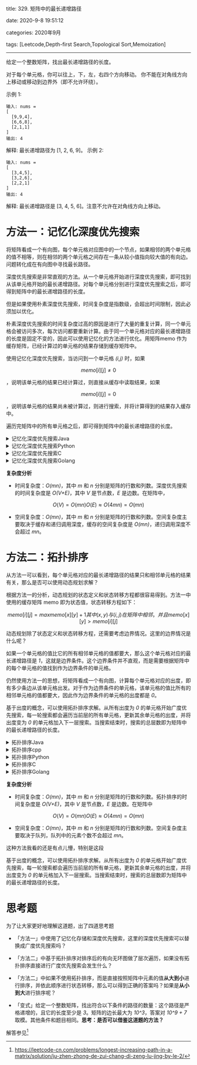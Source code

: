 title: 329. 矩阵中的最长递增路径

date: 2020-9-8 19:51:12

categories: 2020年9月

tags: [Leetcode,Depth-first Search,Topological Sort,Memoization]

---

给定一个整数矩阵，找出最长递增路径的长度。

<!-- more -->


对于每个单元格，你可以往上，下，左，右四个方向移动。 你不能在对角线方向上移动或移动到边界外（即不允许环绕）。

示例 1:

    输入: nums = 
    [
      [9,9,4],
      [6,6,8],
      [2,1,1]
    ] 
    输出: 4 
解释: 最长递增路径为 [1, 2, 6, 9]。
示例 2:
    
    输入: nums = 
    [
      [3,4,5],
      [3,2,6],
      [2,2,1]
    ] 
    输出: 4 
解释: 最长递增路径是 [3, 4, 5, 6]。注意不允许在对角线方向上移动。

# 方法一：记忆化深度优先搜索

将矩阵看成一个有向图，每个单元格对应图中的一个节点，如果相邻的两个单元格的值不相等，则在相邻的两个单元格之间存在一条从较小值指向较大值的有向边。问题转化成在有向图中寻找最长路径。

深度优先搜索是非常直观的方法。从一个单元格开始进行深度优先搜索，即可找到从该单元格开始的最长递增路径。对每个单元格分别进行深度优先搜索之后，即可得到矩阵中的最长递增路径的长度。

但是如果使用朴素深度优先搜索，时间复杂度是指数级，会超出时间限制，因此必须加以优化。

朴素深度优先搜索的时间复杂度过高的原因是进行了大量的重复计算，同一个单元格会被访问多次，每次访问都要重新计算。由于同一个单元格对应的最长递增路径的长度是固定不变的，因此可以使用记忆化的方法进行优化。用矩阵memo 作为缓存矩阵，已经计算过的单元格的结果存储到缓存矩阵中。

使用记忆化深度优先搜索，当访问到一个单元格 *(i,j)* 时，如果


```math
memo[i][j]\neq0

``` 
，说明该单元格的结果已经计算过，则直接从缓存中读取结果，如果
```math
memo[i][j]=0

``` 
，说明该单元格的结果尚未被计算过，则进行搜索，并将计算得到的结果存入缓存中。

遍历完矩阵中的所有单元格之后，即可得到矩阵中的最长递增路径的长度。

<details>
    <summary>记忆化深度优先搜索Java</summary>
```Java [sol1-Java]
class Solution {
    public int[][] dirs = {{-1, 0}, {1, 0}, {0, -1}, {0, 1}};
    public int rows, columns;

    public int longestIncreasingPath(int[][] matrix) {
        if (matrix == null || matrix.length == 0 || matrix[0].length == 0) {
            return 0;
        }
        rows = matrix.length;
        columns = matrix[0].length;
        int[][] memo = new int[rows][columns];
        int ans = 0;
        for (int i = 0; i < rows; ++i) {
            for (int j = 0; j < columns; ++j) {
                ans = Math.max(ans, dfs(matrix, i, j, memo));
            }
        }
        return ans;
    }

    public int dfs(int[][] matrix, int row, int column, int[][] memo) {
        if (memo[row][column] != 0) {
            return memo[row][column];
        }
        ++memo[row][column];
        for (int[] dir : dirs) {
            int newRow = row + dir[0], newColumn = column + dir[1];
            if (newRow >= 0 && newRow < rows && newColumn >= 0 && newColumn < columns && matrix[newRow][newColumn] > matrix[row][column]) {
                memo[row][column] = Math.max(memo[row][column], dfs(matrix, newRow, newColumn, memo) + 1);
            }
        }
        return memo[row][column];
    }
}
```
</details>
<details>
    <summary>记忆化深度优先搜索C++</summary>

```cpp [sol1-C++]
class Solution {
public:
    static constexpr int dirs[4][2] = {{-1, 0}, {1, 0}, {0, -1}, {0, 1}};
    int rows, columns;

    int longestIncreasingPath(vector< vector<int> > &matrix) {
        if (matrix.size() == 0 || matrix[0].size() == 0) {
            return 0;
        }
        rows = matrix.size();
        columns = matrix[0].size();
        auto memo = vector< vector<int> > (rows, vector <int> (columns));
        int ans = 0;
        for (int i = 0; i < rows; ++i) {
            for (int j = 0; j < columns; ++j) {
                ans = max(ans, dfs(matrix, i, j, memo));
            }
        }
        return ans;
    }

    int dfs(vector< vector<int> > &matrix, int row, int column, vector< vector<int> > &memo) {
        if (memo[row][column] != 0) {
            return memo[row][column];
        }
        ++memo[row][column];
        for (int i = 0; i < 4; ++i) {
            int newRow = row + dirs[i][0], newColumn = column + dirs[i][1];
            if (newRow >= 0 && newRow < rows && newColumn >= 0 && newColumn < columns && matrix[newRow][newColumn] > matrix[row][column]) {
                memo[row][column] = max(memo[row][column], dfs(matrix, newRow, newColumn, memo) + 1);
            }
        }
        return memo[row][column];
    }
};
```

</details>
<details>
    <summary>记忆化深度优先搜索Python</summary>
    
```Python [sol1-Python3]
class Solution:
    
    DIRS = [(-1, 0), (1, 0), (0, -1), (0, 1)]

    def longestIncreasingPath(self, matrix: List[List[int]]) -> int:
        if not matrix:
            return 0
        
        @lru_cache(None)
        def dfs(row: int, column: int) -> int:
            best = 1
            for dx, dy in Solution.DIRS:
                newRow, newColumn = row + dx, column + dy
                if 0 <= newRow < rows and 0 <= newColumn < columns and matrix[newRow][newColumn] > matrix[row][column]:
                    best = max(best, dfs(newRow, newColumn) + 1)
            return best

        ans = 0
        rows, columns = len(matrix), len(matrix[0])
        for i in range(rows):
            for j in range(columns):
                ans = max(ans, dfs(i, j))
        return ans
```
</details>
<details>
    <summary>记忆化深度优先搜索C</summary>
    

```C [sol1-C]
const int dirs[4][2] = {{-1, 0}, {1, 0}, {0, -1}, {0, 1}};
int rows, columns;

int longestIncreasingPath(int** matrix, int matrixSize, int* matrixColSize) {
    if (matrixSize == 0 || matrixColSize[0] == 0) {
        return 0;
    }
    rows = matrixSize;
    columns = matrixColSize[0];

    int** memo = (int**)malloc(sizeof(int*) * rows);
    for (int i = 0; i < rows; i++) {
        memo[i] = (int*)malloc(sizeof(int) * columns);
        memset(memo[i], 0, sizeof(int) * columns);
    }
    int ans = 0;
    for (int i = 0; i < rows; ++i) {
        for (int j = 0; j < columns; ++j) {
            ans = fmax(ans, dfs(matrix, i, j, memo));
        }
    }
    free(memo);
    return ans;
}

int dfs(int** matrix, int row, int column, int** memo) {
    if (memo[row][column] != 0) {
        return memo[row][column];
    }
    ++memo[row][column];
    for (int i = 0; i < 4; ++i) {
        int newRow = row + dirs[i][0], newColumn = column + dirs[i][1];
        if (newRow >= 0 && newRow < rows && newColumn >= 0 && newColumn < columns && matrix[newRow][newColumn] > matrix[row][column]) {
            memo[row][column] = fmax(memo[row][column], dfs(matrix, newRow, newColumn, memo) + 1);
        }
    }
    return memo[row][column];
}
```

</details>
<details>
    <summary>记忆化深度优先搜索Golang</summary>
    
```golang [sol1-Golang]
var (
    dirs = [][]int{[]int{-1, 0}, []int{1, 0}, []int{0, -1}, []int{0, 1}}
    rows, columns int
)

func longestIncreasingPath(matrix [][]int) int {
    if len(matrix) == 0 || len(matrix[0]) == 0 {
        return 0
    }
    rows, columns = len(matrix), len(matrix[0])
    memo := make([][]int, rows)
    for i := 0; i < rows; i++ {
        memo[i] = make([]int, columns)
    }
    ans := 0
    for i := 0; i < rows; i++ {
        for j := 0; j < columns; j++ {
            ans = max(ans, dfs(matrix, i, j, memo))
        }
    }
    return ans
}

func dfs(matrix [][]int, row, column int, memo [][]int) int {
    if memo[row][column] != 0 {
        return memo[row][column]
    }
    memo[row][column]++
    for _, dir := range dirs {
        newRow, newColumn := row + dir[0], column + dir[1]
        if newRow >= 0 && newRow < rows && newColumn >= 0 && newColumn < columns && matrix[newRow][newColumn] > matrix[row][column] {
            memo[row][column] = max(memo[row][column], dfs(matrix, newRow, newColumn, memo) + 1)
        }
    }
    return memo[row][column]
}

func max(x, y int) int {
    if x > y {
        return x
    }
    return y
}
```

</details>


**复杂度分析**

- 时间复杂度：*O(mn)*，其中 *m* 和 *n* 分别是矩阵的行数和列数。深度优先搜索的时间复杂度是 *O(V+E)*，其中 *V* 是节点数，*E* 是边数。在矩阵中，

```math
O(V)=O(mn)

O(E) \approx O(4mn)=O(mn)
```


- 空间复杂度：*O(mn)*，其中 *m* 和 *n* 分别是矩阵的行数和列数。空间复杂度主要取决于缓存和递归调用深度，缓存的空间复杂度是 *O(mn)*，递归调用深度不会超过 *mn*。

# 方法二：拓扑排序

从方法一可以看到，每个单元格对应的最长递增路径的结果只和相邻单元格的结果有关，那么是否可以使用动态规划求解？

根据方法一的分析，动态规划的状态定义和状态转移方程都很容易得到。方法一中使用的缓存矩阵 memo  即为状态值，状态转移方程如下：

```math
memo[i][j]=max{memo[x][y]}+1

其中(x,y)与(i,j)在矩阵中相邻，并且memo[x][y]>memo[i][j]
```

动态规划除了状态定义和状态转移方程，还需要考虑边界情况。这里的边界情况是什么呢？

如果一个单元格的值比它的所有相邻单元格的值都要大，那么这个单元格对应的最长递增路径是 *1*，这就是边界条件。这个边界条件并不直观，而是需要根据矩阵中的每个单元格的值找到作为边界条件的单元格。

仍然使用方法一的思想，将矩阵看成一个有向图，计算每个单元格对应的出度，即有多少条边从该单元格出发。对于作为边界条件的单元格，该单元格的值比所有的相邻单元格的值都要大，因此作为边界条件的单元格的出度都是 *0*。

基于出度的概念，可以使用拓扑排序求解。从所有出度为 *0* 的单元格开始广度优先搜索，每一轮搜索都会遍历当前层的所有单元格，更新其余单元格的出度，并将出度变为 *0* 的单元格加入下一层搜索。当搜索结束时，搜索的总层数即为矩阵中的最长递增路径的长度。

<details>
    <summary>拓扑排序Java</summary>
    
```Java [sol2-Java]
class Solution {
    public int[][] dirs = {{-1, 0}, {1, 0}, {0, -1}, {0, 1}};
    public int rows, columns;

    public int longestIncreasingPath(int[][] matrix) {
        if (matrix == null || matrix.length == 0 || matrix[0].length == 0) {
            return 0;
        }
        rows = matrix.length;
        columns = matrix[0].length;
        int[][] outdegrees = new int[rows][columns];
        for (int i = 0; i < rows; ++i) {
            for (int j = 0; j < columns; ++j) {
                for (int[] dir : dirs) {
                    int newRow = i + dir[0], newColumn = j + dir[1];
                    if (newRow >= 0 && newRow < rows && newColumn >= 0 && newColumn < columns && matrix[newRow][newColumn] > matrix[i][j]) {
                        ++outdegrees[i][j];
                    }
                }
            }
        }
        Queue<int[]> queue = new LinkedList<int[]>();
        for (int i = 0; i < rows; ++i) {
            for (int j = 0; j < columns; ++j) {
                if (outdegrees[i][j] == 0) {
                    queue.offer(new int[]{i, j});
                }
            }
        }
        int ans = 0;
        while (!queue.isEmpty()) {
            ++ans;
            int size = queue.size();
            for (int i = 0; i < size; ++i) {
                int[] cell = queue.poll();
                int row = cell[0], column = cell[1];
                for (int[] dir : dirs) {
                    int newRow = row + dir[0], newColumn = column + dir[1];
                    if (newRow >= 0 && newRow < rows && newColumn >= 0 && newColumn < columns && matrix[newRow][newColumn] < matrix[row][column]) {
                        --outdegrees[newRow][newColumn];
                        if (outdegrees[newRow][newColumn] == 0) {
                            queue.offer(new int[]{newRow, newColumn});
                        }
                    }
                }
            }
        }
        return ans;
    }
}
```

</details>
<details>
    <summary>拓扑排序cpp</summary>
    
```cpp [sol2-C++]
class Solution {
public:
    static constexpr int dirs[4][2] = {{-1, 0}, {1, 0}, {0, -1}, {0, 1}};
    int rows, columns;

    int longestIncreasingPath(vector< vector<int> > &matrix) {
        if (matrix.size() == 0 || matrix[0].size() == 0) {
            return 0;
        }
        rows = matrix.size();
        columns = matrix[0].size();
        auto outdegrees = vector< vector<int> > (rows, vector <int> (columns));
        for (int i = 0; i < rows; ++i) {
            for (int j = 0; j < columns; ++j) {
                for (int k = 0; k < 4; ++k) {
                    int newRow = i + dirs[k][0], newColumn = j + dirs[k][1];
                    if (newRow >= 0 && newRow < rows && newColumn >= 0 && newColumn < columns && matrix[newRow][newColumn] > matrix[i][j]) {
                        ++outdegrees[i][j];
                    }
                }
            }
        }
        queue < pair<int, int> > q;
        for (int i = 0; i < rows; ++i) {
            for (int j = 0; j < columns; ++j) {
                if (outdegrees[i][j] == 0) {
                    q.push({i, j});
                }
            }
        }
        int ans = 0;
        while (!q.empty()) {
            ++ans;
            int size = q.size();
            for (int i = 0; i < size; ++i) {
                auto cell = q.front(); q.pop();
                int row = cell.first, column = cell.second;
                for (int k = 0; k < 4; ++k) {
                    int newRow = row + dirs[k][0], newColumn = column + dirs[k][1];
                    if (newRow >= 0 && newRow < rows && newColumn >= 0 && newColumn < columns && matrix[newRow][newColumn] < matrix[row][column]) {
                        --outdegrees[newRow][newColumn];
                        if (outdegrees[newRow][newColumn] == 0) {
                            q.push({newRow, newColumn});
                        }
                    }
                }
            }
        }
        return ans;
    }
};
```

</details>
<details>
    <summary>拓扑排序Python</summary>
    
```Python [sol2-Python3]
class Solution:

    DIRS = [(-1, 0), (1, 0), (0, -1), (0, 1)]

    def longestIncreasingPath(self, matrix: List[List[int]]) -> int:
        if not matrix:
            return 0
        
        rows, columns = len(matrix), len(matrix[0])
        outdegrees = [[0] * columns for _ in range(rows)]
        queue = collections.deque()
        for i in range(rows):
            for j in range(columns):
                for dx, dy in Solution.DIRS:
                    newRow, newColumn = i + dx, j + dy
                    if 0 <= newRow < rows and 0 <= newColumn < columns and matrix[newRow][newColumn] > matrix[i][j]:
                        outdegrees[i][j] += 1
                if outdegrees[i][j] == 0:
                    queue.append((i, j))

        ans = 0
        while queue:
            ans += 1
            size = len(queue)
            for _ in range(size):
                row, column = queue.popleft()
                for dx, dy in Solution.DIRS:
                    newRow, newColumn = row + dx, column + dy
                    if 0 <= newRow < rows and 0 <= newColumn < columns and matrix[newRow][newColumn] < matrix[row][column]:
                        outdegrees[newRow][newColumn] -= 1
                        if outdegrees[newRow][newColumn] == 0:
                            queue.append((newRow, newColumn))
        
        return ans
```

</details>
<details>
    <summary>拓扑排序C</summary>
    
```C [sol2-C]
const int dirs[4][2] = {{-1, 0}, {1, 0}, {0, -1}, {0, 1}};
int rows, columns;

typedef struct point {
    int x, y;
} point;

int longestIncreasingPath(int** matrix, int matrixSize, int* matrixColSize) {
    if (matrixSize == 0 || matrixColSize[0] == 0) {
        return 0;
    }
    rows = matrixSize;
    columns = matrixColSize[0];

    int** outdegrees = (int**)malloc(sizeof(int*) * rows);
    for (int i = 0; i < rows; i++) {
        outdegrees[i] = (int*)malloc(sizeof(int) * columns);
        memset(outdegrees[i], 0, sizeof(int) * columns);
    }
    for (int i = 0; i < rows; ++i) {
        for (int j = 0; j < columns; ++j) {
            for (int k = 0; k < 4; ++k) {
                int newRow = i + dirs[k][0], newColumn = j + dirs[k][1];
                if (newRow >= 0 && newRow < rows && newColumn >= 0 && newColumn < columns && matrix[newRow][newColumn] > matrix[i][j]) {
                    ++outdegrees[i][j];
                }
            }
        }
    }

    point* q = (point*)malloc(sizeof(point) * rows * columns);
    int l = 0, r = 0;
    for (int i = 0; i < rows; ++i) {
        for (int j = 0; j < columns; ++j) {
            if (outdegrees[i][j] == 0) {
                q[r++] = (point){i, j};
            }
        }
    }
    int ans = 0;
    while (l < r) {
        ++ans;
        int size = r - l;
        for (int i = 0; i < size; ++i) {
            point cell = q[l++];
            int row = cell.x, column = cell.y;
            for (int k = 0; k < 4; ++k) {
                int newRow = row + dirs[k][0], newColumn = column + dirs[k][1];
                if (newRow >= 0 && newRow < rows && newColumn >= 0 && newColumn < columns && matrix[newRow][newColumn] < matrix[row][column]) {
                    --outdegrees[newRow][newColumn];
                    if (outdegrees[newRow][newColumn] == 0) {
                        q[r++] = (point){newRow, newColumn};
                    }
                }
            }
        }
    }
    return ans;
}
```

</details>
<details>
    <summary>拓扑排序Golang</summary>
    
```golang [sol2-Golang]
var (
    dirs = [][]int{[]int{-1, 0}, []int{1, 0}, []int{0, -1}, []int{0, 1}}
    rows, columns int
)

func longestIncreasingPath(matrix [][]int) int {
    if len(matrix) == 0 || len(matrix[0]) == 0 {
        return 0
    }
    rows, columns = len(matrix), len(matrix[0])
    outdegrees := make([][]int, rows)
    for i := 0; i < rows; i++ {
        outdegrees[i] = make([]int, columns)
    }
    for i := 0; i < rows; i++ {
        for j := 0; j < columns; j++ {
            for _, dir := range dirs {
                newRow, newColumn := i + dir[0], j + dir[1]
                if newRow >= 0 && newRow < rows && newColumn >= 0 && newColumn < columns && matrix[newRow][newColumn] > matrix[i][j] {
                    outdegrees[i][j]++
                }
            }
        }
    }

    queue := [][]int{}
    for i := 0; i < rows; i++ {
        for j := 0; j < columns; j++ {
            if outdegrees[i][j] == 0 {
                queue = append(queue, []int{i, j})
            }
        }
    }
    ans := 0
    for len(queue) != 0 {
        ans++
        size := len(queue)
        for i := 0; i < size; i++ {
            cell := queue[0]
            queue = queue[1:]
            row, column := cell[0], cell[1]
            for _, dir := range dirs {
                newRow, newColumn := row + dir[0], column + dir[1]
                if newRow >= 0 && newRow < rows && newColumn >= 0 && newColumn < columns && matrix[newRow][newColumn] < matrix[row][column] {
                    outdegrees[newRow][newColumn]--
                    if outdegrees[newRow][newColumn] == 0 {
                        queue = append(queue, []int{newRow, newColumn})
                    }
                }
            }
        }
    }
    return ans
}
```

</details>



**复杂度分析**

- 时间复杂度：*O(mn)*，其中 *m* 和 *n* 分别是矩阵的行数和列数。拓扑排序的时间复杂度是 *O(V+E)*，其中 *V* 是节点数，*E* 是边数。在矩阵中
```math
O(V)=O(mn)

O(E) \approx O(4mn)=O(mn)
```

- 空间复杂度：*O(mn)*，其中 *m* 和 *n* 分别是矩阵的行数和列数。空间复杂度主要取决于队列，队列中的元素个数不会超过 *mn*。

这种方法我看的还是有点儿懵，特别是这段

基于出度的概念，可以使用拓扑排序求解。从所有出度为 *0* 的单元格开始广度优先搜索，每一轮搜索都会遍历当前层的所有单元格，更新其余单元格的出度，并将出度变为 *0* 的单元格加入下一层搜索。当搜索结束时，搜索的总层数即为矩阵中的最长递增路径的长度。



# 思考题

为了让大家更好地理解这道题，出了四道思考题

+ 「方法一」中使用了记忆化存储和深度优先搜索，这里的深度优先搜索可以替换成广度优先搜索吗？

+ 「方法二」中基于拓扑排序对排序后的有向无环图做了层次遍历，如果没有拓扑排序直接进行广度优先搜索会发生什么？

+ 「方法二」中如果不使用拓扑排序，而是直接按照矩阵中元素的值**从大到小**进行排序，并依此顺序进行状态转移，那么可以得到正确的答案吗？如果是**从小到大**进行排序呢？

+ 「变式」给定一个整数矩阵，找出符合以下条件的路径的数量：这个路径是严格递增的，且它的长度至少是 *3*。矩阵的边长最大为 *10^3*，答案对 *10^9 + 7* 取模。其他条件和题目相同。**思考：是否可以借鉴这道题的方法？**


解答参见[^1]

[^1]:https://leetcode-cn.com/problems/longest-increasing-path-in-a-matrix/solution/ju-zhen-zhong-de-zui-chang-di-zeng-lu-jing-by-le-2/